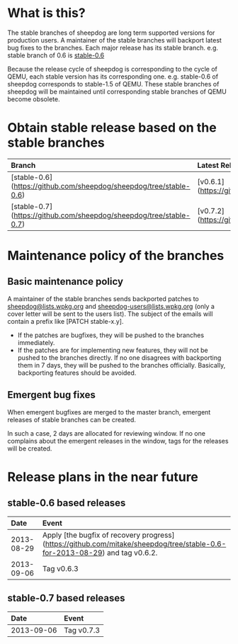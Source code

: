 # What is this?
The stable branches of sheepdog are long term supported versions for production users. A maintainer of the stable branches will backport latest bug fixes to the branches.
Each major release has its stable branch. e.g. stable branch of 0.6 is [stable-0.6](https://github.com/collie/sheepdog/tree/stable-0.6)

Because the release cycle of sheepdog is corresponding to the cycle of QEMU, each stable version has its corresponding one. e.g. stable-0.6 of sheepdog corresponds to stable-1.5 of QEMU.
These stable branches of sheepdog will be maintained until corresponding stable branches of QEMU become obsolete.

# Obtain stable release based on the stable branches
| Branch | Latest Release (tag)      | Corresponding stable version of QEMU |
|:-----------|:-----------|:-----------|
| [stable-0.6] (https://github.com/sheepdog/sheepdog/tree/stable-0.6) | [v0.6.1] (https://github.com/sheepdog/sheepdog/releases/tag/v0.6.1) | [stable-1.5] (http://git.qemu.org/?p=qemu.git;a=shortlog;h=refs/heads/stable-1.5) |
| [stable-0.7] (https://github.com/sheepdog/sheepdog/tree/stable-0.7) | [v0.7.2] (https://github.com/sheepdog/sheepdog/releases/tag/v0.7.2) | stable-1.6 (not created yet) |

# Maintenance policy of the branches
## Basic maintenance policy
A maintainer of the stable branches sends backported patches to sheepdog@lists.wpkg.org and sheepdog-users@lists.wpkg.org (only a cover letter will be sent to the users list). The subject of the emails will contain a prefix like [PATCH stable-x.y].
- If the patches are bugfixes, they will be pushed to the branches immediately.
- If the patches are for implementing new features, they will not be pushed to the branches directly. If no one disagrees with backporting them in 7 days, they will be pushed to the branches officially. Basically, backporting features should be avoided.

## Emergent bug fixes
When emergent bugfixes are merged to the master branch, emergent releases of stable branches can be created. 

In such a case, 2 days are allocated for reviewing window. If no one complains about the emergent releases in the window, tags for the releases will be created.

# Release plans in the near future

## stable-0.6 based releases
| Date       | Event                                                                           |
|:-----------|:--------------------------------------------------------------------------------|
| 2013-08-29 | Apply [the bugfix of recovery progress] (https://github.com/mitake/sheepdog/tree/stable-0.6-for-2013-08-29) and tag v0.6.2.       |
| 2013-09-06 | Tag v0.6.3       |

## stable-0.7 based releases
| Date       | Event                                                                           |
|:-----------|:--------------------------------------------------------------------------------|
| 2013-09-06 | Tag v0.7.3       |